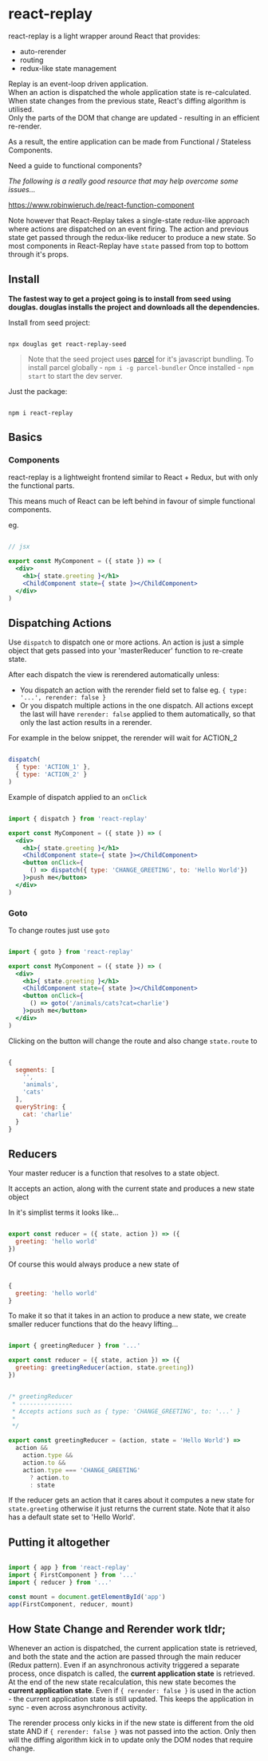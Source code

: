# react-replay

react-replay is a light wrapper around React that provides:

- auto-rerender
- routing
- redux-like state management

Replay is an event-loop driven application.  
When an action is dispatched the whole application state is re-calculated.  
When state changes from the previous state, React's diffing algorithm is utilised.  
Only the parts of the DOM that change are updated - resulting in an efficient re-render.

As a result, the entire application can be made from Functional / Stateless Components.

Need a guide to functional components?

_The following is a really good resource that may help overcome some issues..._

https://www.robinwieruch.de/react-function-component

Note however that React-Replay takes a single-state redux-like approach where actions are dispatched on an event firing.
The action and previous state get passed through the redux-like reducer to produce a new state.
So most components in React-Replay have `state` passed from top to bottom through it's props.


## Install

**The fastest way to get a project going is to install from seed using douglas. douglas installs the project and downloads all the dependencies.**

Install from seed project:

```

npx douglas get react-replay-seed

```

> Note that the seed project uses [parcel](https://parceljs.org/) for it's javascript bundling. 
> To install parcel globally - `npm i -g parcel-bundler`
> Once installed - `npm start` to start the dev server.

Just the package:

```

npm i react-replay

```

## Basics

### Components

react-replay is a lightweight frontend similar to React + Redux, but with only the functional parts.

This means much of React can be left behind in favour of simple functional components.

eg.

```jsx

// jsx

export const MyComponent = ({ state }) => (
  <div>
    <h1>{ state.greeting }</h1>
    <ChildComponent state={ state }></ChildComponent>
  </div>
) 

```

## Dispatching Actions

Use `dispatch` to dispatch one or more actions.
An action is just a simple object that gets passed into your 'masterReducer' function to re-create state.

After each dispatch the view is rerendered automatically unless:

- You dispatch an action with the rerender field set to false eg. `{ type: '...', rerender: false }`
- Or you dispatch multiple actions in the one dispatch. All actions except the last will have `rerender: false` applied to them automatically, so that only the last action results in a rerender. 

For example in the below snippet, the rerender will wait for ACTION_2 

```javascript

dispatch(
  { type: 'ACTION_1' },
  { type: 'ACTION_2' }
)

```

Example of dispatch applied to an `onClick`

```jsx

import { dispatch } from 'react-replay'

export const MyComponent = ({ state }) => (
  <div>
    <h1>{ state.greeting }</h1>
    <ChildComponent state={ state }></ChildComponent>
    <button onClick={ 
      () => dispatch({ type: 'CHANGE_GREETING', to: 'Hello World'}) 
    }>push me</button>
  </div>
) 

```

### Goto

To change routes just use `goto`

```jsx

import { goto } from 'react-replay'

export const MyComponent = ({ state }) => (
  <div>
    <h1>{ state.greeting }</h1>
    <ChildComponent state={ state }></ChildComponent>
    <button onClick={ 
      () => goto('/animals/cats?cat=charlie') 
    }>push me</button>
  </div>
) 

```

Clicking on the button will change the route and also change `state.route` to 

```javascript

{
  segments: [
    '',
    'animals',
    'cats'
  ],
  queryString: {
    cat: 'charlie'
  }
}

```

## Reducers

Your master reducer is a function that resolves to a state object.

It accepts an action, along with the current state and produces a new state object

In it's simplist terms it looks like...

```javascript

export const reducer = ({ state, action }) => ({
  greeting: 'hello world'
})

```

Of course this would always produce a new state of 

```javascript

{
  greeting: 'hello world'
}

```

To make it so that it takes in an action to produce a new state, we create smaller reducer functions that do the heavy lifting...

```javascript

import { greetingReducer } from '...'

export const reducer = ({ state, action }) => ({
  greeting: greetingReducer(action, state.greeting))
})

```

```javascript

/* greetingReducer
 * ---------------
 * Accepts actions such as { type: 'CHANGE_GREETING', to: '...' }
 *
 */

export const greetingReducer = (action, state = 'Hello World') =>
  action &&
    action.type &&
    action.to &&
    action.type === 'CHANGE_GREETING'
      ? action.to
      : state

```

If the reducer gets an action that it cares about it computes a new state for `state.greeting` otherwise it just returns the current state. Note that it also has a default state set to 'Hello World'.

## Putting it altogether

```javascript

import { app } from 'react-replay'
import { FirstComponent } from '...'
import { reducer } from '...'

const mount = document.getElementById('app')
app(FirstComponent, reducer, mount)

```

## How State Change and Rerender work tldr;

Whenever an action is dispatched, the current application state is retrieved, and both the state and the action are passed through the main reducer (Redux pattern). Even if an asynchronous activity triggered a separate process, once dispatch is called, the **current application state** is retrieved. At the end of the new state recalculation, this new state becomes the  **current application state**. Even if `{ rerender: false }` is used in the action - the current application state is still updated. This keeps the application in sync - even across asynchronous activity.

The rerender process only kicks in if the new state is different from the old state AND if `{ rerender: false }` was not passed into the action. Only then will the diffing algorithm kick in to update only the DOM nodes that require change.
